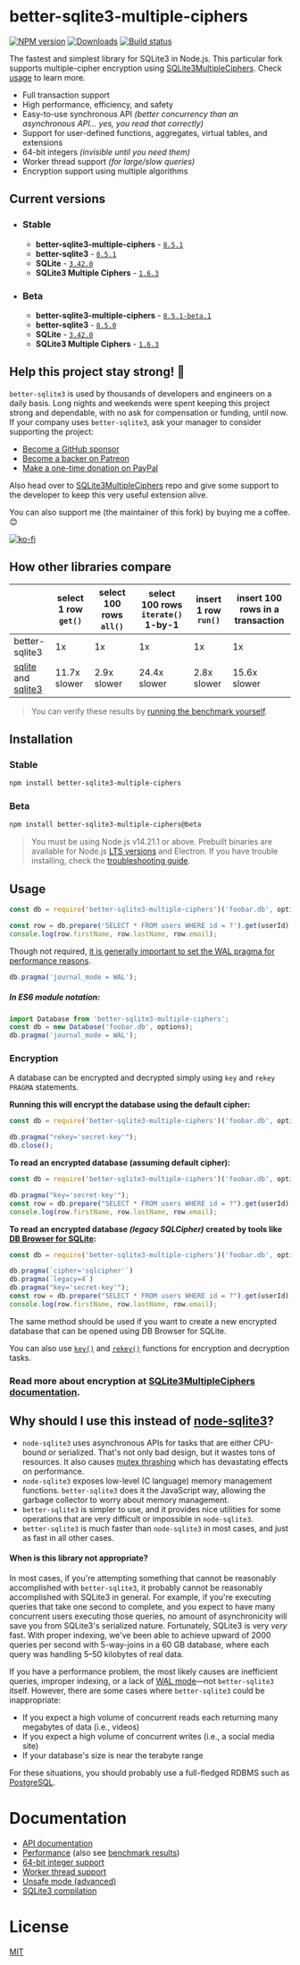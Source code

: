 # better-sqlite3-multiple-ciphers

[![NPM version](https://img.shields.io/npm/v/better-sqlite3-multiple-ciphers?logo=npm&color=cc3838&style=for-the-badge)](https://www.npmjs.com/package/better-sqlite3-multiple-ciphers)
[![Downloads](https://img.shields.io/npm/dt/better-sqlite3-multiple-ciphers?logo=DocuSign&logoColor=FFF&color=2757c4&style=for-the-badge)](https://www.npmjs.com/package/better-sqlite3-multiple-ciphers)
[![Build status](https://img.shields.io/github/actions/workflow/status/m4heshd/better-sqlite3-multiple-ciphers/test.yml?branch=master&label=Build%2FTest&logo=github&style=for-the-badge)](https://github.com/m4heshd/better-sqlite3-multiple-ciphers/actions/workflows/test.yml)

The fastest and simplest library for SQLite3 in Node.js. This particular fork supports multiple-cipher encryption using [SQLite3MultipleCiphers](https://github.com/utelle/SQLite3MultipleCiphers). Check [usage](#usage) to learn more.

- Full transaction support
- High performance, efficiency, and safety
- Easy-to-use synchronous API *(better concurrency than an asynchronous API... yes, you read that correctly)*
- Support for user-defined functions, aggregates, virtual tables, and extensions
- 64-bit integers *(invisible until you need them)*
- Worker thread support *(for large/slow queries)*
- Encryption support using multiple algorithms

## Current versions

- ### Stable
  - **better-sqlite3-multiple-ciphers** - [`8.5.1`](https://github.com/m4heshd/better-sqlite3-multiple-ciphers/releases/tag/v8.5.1)
  - **better-sqlite3** - [`8.5.1`](https://github.com/JoshuaWise/better-sqlite3/releases/tag/v8.5.1)
  - **SQLite** - [`3.42.0`](https://www.sqlite.org/releaselog/3_42_0.html)
  - **SQLite3 Multiple Ciphers** - [`1.6.3`](https://github.com/utelle/SQLite3MultipleCiphers/releases/tag/v1.6.3)

- ### Beta
  - **better-sqlite3-multiple-ciphers** - [`8.5.1-beta.1`](https://github.com/m4heshd/better-sqlite3-multiple-ciphers/releases/tag/v8.5.1-beta.1)
  - **better-sqlite3** - [`8.5.0`](https://github.com/JoshuaWise/better-sqlite3/releases/tag/v8.5.0)
  - **SQLite** - [`3.42.0`](https://www.sqlite.org/releaselog/3_42_0.html)
  - **SQLite3 Multiple Ciphers** - [`1.6.3`](https://github.com/utelle/SQLite3MultipleCiphers/releases/tag/v1.6.3)

## Help this project stay strong! &#128170;

`better-sqlite3` is used by thousands of developers and engineers on a daily basis. Long nights and weekends were spent keeping this project strong and dependable, with no ask for compensation or funding, until now. If your company uses `better-sqlite3`, ask your manager to consider supporting the project:

- [Become a GitHub sponsor](https://github.com/sponsors/JoshuaWise)
- [Become a backer on Patreon](https://www.patreon.com/joshuawise)
- [Make a one-time donation on PayPal](https://www.paypal.me/joshuathomaswise)

Also head over to [SQLite3MultipleCiphers](https://github.com/utelle/SQLite3MultipleCiphers) repo and give some support to the developer to keep this very useful extension alive.

You can also support me (the maintainer of this fork) by buying me a coffee. 😊

[![ko-fi](https://i.ibb.co/QmQknmc/ko-fi.png)](https://ko-fi.com/m4heshd)

## How other libraries compare

|   |select 1 row &nbsp;`get()`&nbsp;|select 100 rows &nbsp;&nbsp;`all()`&nbsp;&nbsp;|select 100 rows `iterate()` 1-by-1|insert 1 row `run()`|insert 100 rows in a transaction|
|---|---|---|---|---|---|
|better-sqlite3|1x|1x|1x|1x|1x|
|[sqlite](https://www.npmjs.com/package/sqlite) and [sqlite3](https://www.npmjs.com/package/sqlite3)|11.7x slower|2.9x slower|24.4x slower|2.8x slower|15.6x slower|

> You can verify these results by [running the benchmark yourself](./docs/benchmark.md).

## Installation

### Stable

```bash
npm install better-sqlite3-multiple-ciphers
```

### Beta

```bash
npm install better-sqlite3-multiple-ciphers@beta
```

> You must be using Node.js v14.21.1 or above. Prebuilt binaries are available for Node.js [LTS versions](https://nodejs.org/en/about/releases/) and Electron. If you have trouble installing, check the [troubleshooting guide](./docs/troubleshooting.md).

## Usage

```js
const db = require('better-sqlite3-multiple-ciphers')('foobar.db', options);

const row = db.prepare('SELECT * FROM users WHERE id = ?').get(userId);
console.log(row.firstName, row.lastName, row.email);
```

Though not required, [it is generally important to set the WAL pragma for performance reasons](https://github.com/WiseLibs/better-sqlite3/blob/master/docs/performance.md).

```js
db.pragma('journal_mode = WAL');
```

##### In ES6 module notation:

```js
import Database from 'better-sqlite3-multiple-ciphers';
const db = new Database('foobar.db', options);
db.pragma('journal_mode = WAL');
```

### Encryption

A database can be encrypted and decrypted simply using `key` and `rekey` `PRAGMA` statements.

**Running this will encrypt the database using the default cipher:**

```js
const db = require('better-sqlite3-multiple-ciphers')('foobar.db', options);

db.pragma("rekey='secret-key'");
db.close();
```

**To read an encrypted database (assuming default cipher):**

```js
const db = require('better-sqlite3-multiple-ciphers')('foobar.db', options);

db.pragma("key='secret-key'");
const row = db.prepare("SELECT * FROM users WHERE id = ?").get(userId);
console.log(row.firstName, row.lastName, row.email);
```

**To read an encrypted database _(legacy SQLCipher)_ created by tools like [DB Browser for SQLite](https://github.com/sqlitebrowser/sqlitebrowser):**

```js
const db = require('better-sqlite3-multiple-ciphers')('foobar.db', options);

db.pragma(`cipher='sqlcipher'`)
db.pragma(`legacy=4`)
db.pragma("key='secret-key'");
const row = db.prepare("SELECT * FROM users WHERE id = ?").get(userId);
console.log(row.firstName, row.lastName, row.email);
```
The same method should be used if you want to create a new encrypted database that can be opened using DB Browser for SQLite.

You can also use [`key()`](https://github.com/m4heshd/better-sqlite3-multiple-ciphers/blob/master/docs/api.md#keybuffer---number) and [`rekey()`](https://github.com/m4heshd/better-sqlite3-multiple-ciphers/blob/master/docs/api.md#rekeybuffer---number) functions for encryption and decryption tasks.

### Read more about encryption at [SQLite3MultipleCiphers documentation](https://utelle.github.io/SQLite3MultipleCiphers/).

## Why should I use this instead of [node-sqlite3](https://github.com/mapbox/node-sqlite3)?

- `node-sqlite3` uses asynchronous APIs for tasks that are either CPU-bound or serialized. That's not only bad design, but it wastes tons of resources. It also causes [mutex thrashing](https://en.wikipedia.org/wiki/Resource_contention) which has devastating effects on performance.
- `node-sqlite3` exposes low-level (C language) memory management functions. `better-sqlite3` does it the JavaScript way, allowing the garbage collector to worry about memory management.
- `better-sqlite3` is simpler to use, and it provides nice utilities for some operations that are very difficult or impossible in `node-sqlite3`.
- `better-sqlite3` is much faster than `node-sqlite3` in most cases, and just as fast in all other cases.

#### When is this library not appropriate?

In most cases, if you're attempting something that cannot be reasonably accomplished with `better-sqlite3`, it probably cannot be reasonably accomplished with SQLite3 in general. For example, if you're executing queries that take one second to complete, and you expect to have many concurrent users executing those queries, no amount of asynchronicity will save you from SQLite3's serialized nature. Fortunately, SQLite3 is very *very* fast. With proper indexing, we've been able to achieve upward of 2000 queries per second with 5-way-joins in a 60 GB database, where each query was handling 5–50 kilobytes of real data.

If you have a performance problem, the most likely causes are inefficient queries, improper indexing, or a lack of [WAL mode](./docs/performance.md)—not `better-sqlite3` itself. However, there are some cases where `better-sqlite3` could be inappropriate:

- If you expect a high volume of concurrent reads each returning many megabytes of data (i.e., videos)
- If you expect a high volume of concurrent writes (i.e., a social media site)
- If your database's size is near the terabyte range

For these situations, you should probably use a full-fledged RDBMS such as [PostgreSQL](https://www.postgresql.org/).

# Documentation

- [API documentation](./docs/api.md)
- [Performance](./docs/performance.md) (also see [benchmark results](./docs/benchmark.md))
- [64-bit integer support](./docs/integer.md)
- [Worker thread support](./docs/threads.md)
- [Unsafe mode (advanced)](./docs/unsafe.md)
- [SQLite3 compilation](./docs/compilation.md)

# License

[MIT](./LICENSE)
